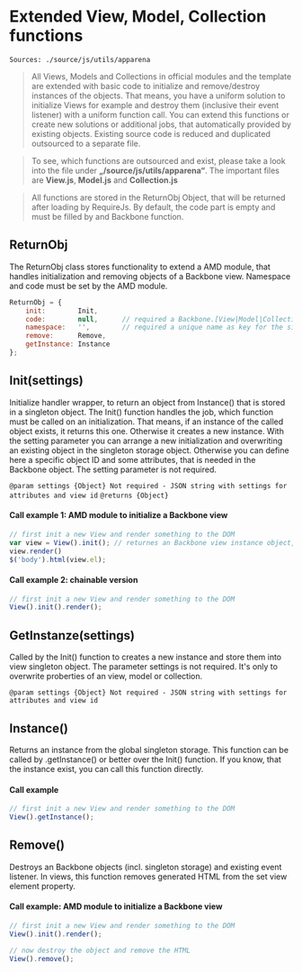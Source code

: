 # Extended View, Model, Collection functions
`Sources: ./source/js/utils/apparena`
> All Views, Models and Collections in official modules and the template are extended with basic code to initialize and remove/destroy instances of the objects. That means, you have a uniform solution to initialize Views for example and destroy them (inclusive their event listener) with a uniform function call. You can extend this functions or create new solutions or additional jobs, that automatically provided by existing objects. Existing source code is reduced and duplicated outsourced to a separate file.

> To see, which functions are outsourced and exist, please take a look into the file under **„/source/js/utils/apparena“**. The important files are **View.js**, **Model.js** and **Collection.js**

> All functions are stored in the ReturnObj Object, that will be returned after loading by RequireJs. By default, the code part is empty and must be filled by and Backbone function.

## ReturnObj
The ReturnObj class stores functionality to extend a AMD module, that handles initialization and removing objects of a Backbone view. Namespace and code must be set by the AMD module.

```javascript
ReturnObj = {
    init:        Init,
    code:        null,      // required a Backbone.[View|Model|Collection] Object, must be set in the AMD module
    namespace:   '',        // required a unique name as key for the singleton - example: modulename_objecktname
    remove:      Remove,
    getInstance: Instance
};
```

## Init(settings)
Initialize handler wrapper, to return an object from Instance() that is stored in a singleton object. The Init() function handles the job, which function must be called on an initialization. That means, if an instance of the called object exists, it returns this one. Otherwise it creates a new instance. With the setting parameter you can arrange a new initialization and overwriting an existing object in the singleton storage object. Otherwise you can define here a specific object ID and some attributes, that is needed in the Backbone object. The setting parameter is not required.

`@param settings {Object} Not required - JSON string with settings for attributes and view id`
`@returns {Object}`

#### Call example 1: AMD module to initialize a Backbone view
```javascript
// first init a new View and render something to the DOM
var view = View().init(); // returnes an Backbone view instance object, otherwise, its chainable
view.render()
$('body').html(view.el);
```

#### Call example 2: chainable version
```javascript
// first init a new View and render something to the DOM
View().init().render();
```

## GetInstanze(settings)
Called by the Init() function to creates a new instance and store them into view singleton object. The parameter settings is not required. It's only to overwrite proberties of an view, model or collection.

`@param settings {Object} Not required - JSON string with settings for attributes and view id`

## Instance()
Returns an instance from the global singleton storage. This function can be called by .getInstance() or better over the Init() function. If you know, that the instance exist, you can call this function directly.

#### Call example
```javascript
// first init a new View and render something to the DOM
View().getInstance();
```

## Remove()
Destroys an Backbone objects (incl. singleton storage) and existing event listener. In views, this function removes generated HTML from the set view element property.

#### Call example: AMD module to initialize a Backbone view
```javascript
// first init a new View and render something to the DOM
View().init().render();

// now destroy the object and remove the HTML
View().remove();
```